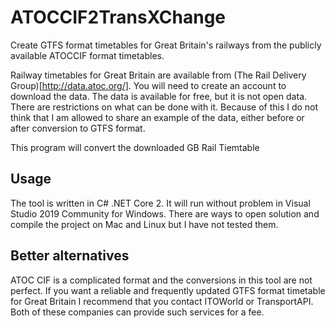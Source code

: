 # ATOCCIF2TransXChange
Create GTFS format timetables for Great Britain's railways from the publicly available ATOCCIF format timetables.

Railway timetables for Great Britain are available from (The Rail Delivery Group)[http://data.atoc.org/]. You will need to create an account to download the data.
The data is available for free, but it is not open data. There are restrictions on what can be done with it. Because of this I do not think that I am allowed to share an example of the data, either before or after conversion to GTFS format.

This program will convert the downloaded GB Rail Tiemtable

## Usage
The tool is written in C# .NET Core 2. It will run without problem in Visual Studio 2019 Community for Windows. There are ways to open solution and compile the project on Mac and Linux but I have not tested them.

## Better alternatives
ATOC CIF is a complicated format and the conversions in this tool are not perfect. If you want a reliable and frequently updated GTFS format timetable for Great Britain I recommend that you contact ITOWorld or TransportAPI. Both of these companies can provide such services for a fee.
